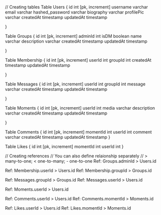 
// Creating tables
Table Users {
  id int [pk, increment] 
  username varchar
  email varchar
  hashed_password varchar
  biography  varchar
  profilePic varchar
  createdAt timestamp
  updatedAt timestamp

}

Table Groups {
  id int [pk, increment]
  adminId int
  isDM boolean
  name varchar
  description varchar
  createdAt timestamp
  updatedAt timestamp

}


Table Membership {
  id int [pk, increment]
  userId int
  groupId int
  createdAt timestamp
  updatedAt timestamp

}

Table Messages {
  id int [pk, increment]
  userId int
  groupId int
  message varchar
  createdAt timestamp
  updatedAt timestamp

}

Table Moments {
  id int [pk, increment]
  userId int
  media varchar
  description varchar
  createdAt timestamp
  updatedAt timestamp

}
 
Table Comments {
  id int [pk, increment] 
  momentId int
  userId int
  comment varchar
  createdAt timestamp
  updatedAt timestamp
}

 
Table Likes {
  id int [pk, increment] 
  momentId int
  userId int
}


 

// Creating references
// You can also define relaionship separately
// > many-to-one; < one-to-many; - one-to-one
Ref: Groups.adminId > Users.id

Ref: Membership.userId > Users.id
Ref: Membership.groupId > Groups.id

Ref: Messages.groupId > Groups.id
Ref: Messages.userId > Users.id


Ref: Moments.userId > Users.id

Ref: Comments.userId > Users.id
Ref: Comments.momentId > Moments.id

Ref: Likes.userId > Users.id
Ref: Likes.momentId > Moments.id

